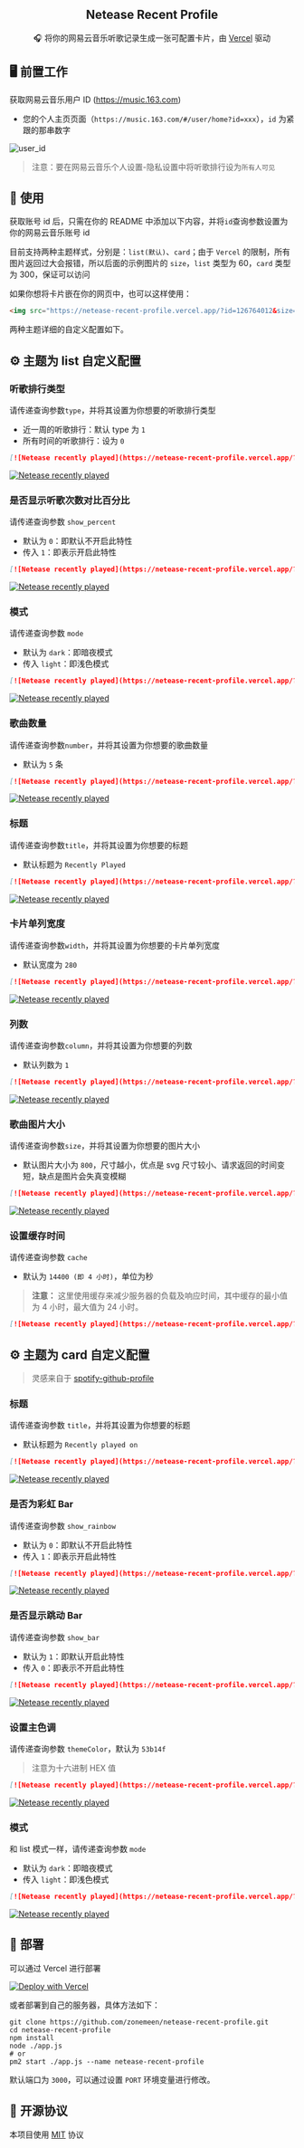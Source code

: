 <p align="center">
  <h2 align="center">Netease Recent Profile</h2>
  <p align="center">🎧 将你的网易云音乐听歌记录生成一张可配置卡片，由 <a target="_blank" href="https://vercel.com">Vercel</a> 驱动</p>
</p>

## 🖥 前置工作

获取网易云音乐用户 ID (<https://music.163.com>)

- 您的个人主页页面（`https://music.163.com/#/user/home?id=xxx`），`id` 为紧跟的那串数字

![user_id](https://user-images.githubusercontent.com/44596995/200237164-bf3b1c62-b2ee-4569-b5bf-bda06b09db08.png)

> 注意：要在网易云音乐个人设置-隐私设置中将听歌排行设为`所有人可见`

## 🔨 使用

获取账号 id 后，只需在你的 README 中添加以下内容，并将`id`查询参数设置为你的网易云音乐账号 id

目前支持两种主题样式，分别是：`list(默认)`、`card`；由于 `Vercel` 的限制，所有图片返回过大会报错，所以后面的示例图片的 `size`，`list` 类型为 60，`card` 类型为 300，保证可以访问

如果你想将卡片嵌在你的网页中，也可以这样使用：

```md
<img src="https://netease-recent-profile.vercel.app/?id=126764012&size=60" alt="Netease recently played" title="Netease recently played">
```

两种主题详细的自定义配置如下。

## ⚙ 主题为 list 自定义配置

### 听歌排行类型

请传递查询参数`type`，并将其设置为你想要的听歌排行类型

- 近一周的听歌排行：默认 type 为 `1`
- 所有时间的听歌排行：设为 `0`

```md
[![Netease recently played](https://netease-recent-profile.vercel.app/?id=126764012&type=0&size=60)](https://netease-recent-profile.vercel.app/?id=126764012&type=0&size=60)
```

[![Netease recently played](https://netease-recent-profile.vercel.app/?id=126764012&type=0&size=60)](https://netease-recent-profile.vercel.app/?id=126764012&type=0&size=60)

### 是否显示听歌次数对比百分比

请传递查询参数 `show_percent`

- 默认为 `0`：即默认不开启此特性
- 传入 `1`：即表示开启此特性

```md
[![Netease recently played](https://netease-recent-profile.vercel.app/?id=126764012&show_percent=1&size=60)](https://netease-recent-profile.vercel.app/?id=126764012&show_percent=1&size=60)
```

[![Netease recently played](https://netease-recent-profile.vercel.app/?id=126764012&show_percent=1&size=60)](https://netease-recent-profile.vercel.app/?id=126764012&show_percent=1&size=60)

### 模式

请传递查询参数 `mode`

- 默认为 `dark`：即暗夜模式
- 传入 `light`：即浅色模式

```md
[![Netease recently played](https://netease-recent-profile.vercel.app/?id=126764012&mode=light&size=60)](https://netease-recent-profile.vercel.app/?id=126764012&mode=light&size=60)
```

[![Netease recently played](https://netease-recent-profile.vercel.app/?id=126764012&mode=light&size=60)](https://netease-recent-profile.vercel.app/?id=126764012&mode=light&size=60)

### 歌曲数量

请传递查询参数`number`，并将其设置为你想要的歌曲数量

- 默认为 `5` 条

```md
[![Netease recently played](https://netease-recent-profile.vercel.app/?id=126764012&number=3&size=60)](https://netease-recent-profile.vercel.app/?id=126764012&number=3&size=60)
```

[![Netease recently played](https://netease-recent-profile.vercel.app/?id=126764012&number=3&size=60)](https://netease-recent-profile.vercel.app/?id=126764012&number=3&size=60)

### 标题

请传递查询参数`title`，并将其设置为你想要的标题

- 默认标题为 `Recently Played`

```md
[![Netease recently played](https://netease-recent-profile.vercel.app/?id=126764012&title=最近在听&size=60)](https://netease-recent-profile.vercel.app/?id=126764012&title=最近在听&size=60)
```

[![Netease recently played](https://netease-recent-profile.vercel.app/?id=126764012&title=最近在听&size=60)](https://netease-recent-profile.vercel.app/?id=126764012&title=最近在听&size=60)

### 卡片单列宽度

请传递查询参数`width`，并将其设置为你想要的卡片单列宽度

- 默认宽度为 `280`

```md
[![Netease recently played](https://netease-recent-profile.vercel.app/?id=126764012&width=350&size=60)](https://netease-recent-profile.vercel.app/?id=126764012&width=350&size=60)
```

[![Netease recently played](https://netease-recent-profile.vercel.app/?id=126764012&width=350&size=60)](https://netease-recent-profile.vercel.app/?id=126764012&width=350&size=60)

### 列数

请传递查询参数`column`，并将其设置为你想要的列数

- 默认列数为 `1`

```md
[![Netease recently played](https://netease-recent-profile.vercel.app/?id=126764012&number=8&column=2&size=60)](https://netease-recent-profile.vercel.app/?id=126764012&number=8&column=2&size=60)
```

[![Netease recently played](https://netease-recent-profile.vercel.app/?id=126764012&number=8&column=2&size=60)](https://netease-recent-profile.vercel.app/?id=126764012&number=8&column=2&size=60)

### 歌曲图片大小

请传递查询参数`size`，并将其设置为你想要的图片大小

- 默认图片大小为 `800`，尺寸越小，优点是 svg 尺寸较小、请求返回的时间变短，缺点是图片会失真变模糊

```md
[![Netease recently played](https://netease-recent-profile.vercel.app/?id=126764012&size=60)](https://netease-recent-profile.vercel.app/?id=126764012&size=60)
```

[![Netease recently played](https://netease-recent-profile.vercel.app/?id=126764012&size=60)](https://netease-recent-profile.vercel.app/?id=126764012&size=60)

### 设置缓存时间

请传递查询参数 `cache`

- 默认为 `14400 (即 4 小时)`，单位为秒

> **注意：**
> 这里使用缓存来减少服务器的负载及响应时间，其中缓存的最小值为 4 小时，最大值为 24 小时。

```md
[![Netease recently played](https://netease-recent-profile.vercel.app/?id=126764012&cache=28800&size=60)](https://netease-recent-profile.vercel.app/?id=126764012&cache=28800&size=60)
```

## ⚙ 主题为 card 自定义配置

> 灵感来自于 [spotify-github-profile](https://github.com/kittinan/spotify-github-profile)

### 标题

请传递查询参数 `title`，并将其设置为你想要的标题

- 默认标题为 `Recently played on`

```md
[![Netease recently played](https://netease-recent-profile.vercel.app/?id=126764012&theme=card&title=最近最常听&size=300)](https://netease-recent-profile.vercel.app/?id=126764012&theme=card&title=最近最常听&size=300)
```

[![Netease recently played](https://netease-recent-profile.vercel.app/?id=126764012&theme=card&title=最近最常听&size=300)](https://netease-recent-profile.vercel.app/?id=126764012&theme=card&title=最近最常听&size=300)

### 是否为彩虹 Bar

请传递查询参数 `show_rainbow`

- 默认为 `0`：即默认不开启此特性
- 传入 `1`：即表示开启此特性

```md
[![Netease recently played](https://netease-recent-profile.vercel.app/?id=126764012&theme=card&show_rainbow=1&size=300)](https://netease-recent-profile.vercel.app/?id=126764012&theme=card&show_rainbow=1&size=300)
```

[![Netease recently played](https://netease-recent-profile.vercel.app/?id=126764012&theme=card&show_rainbow=1&size=300)](https://netease-recent-profile.vercel.app/?id=126764012&theme=card&show_rainbow=1&size=300)

### 是否显示跳动 Bar

请传递查询参数 `show_bar`

- 默认为 `1`：即默认开启此特性
- 传入 `0`：即表示不开启此特性

```md
[![Netease recently played](https://netease-recent-profile.vercel.app/?id=126764012&theme=card&show_bar=0&size=300)](https://netease-recent-profile.vercel.app/?id=126764012&theme=card&show_bar=0&size=300)
```

[![Netease recently played](https://netease-recent-profile.vercel.app/?id=126764012&theme=card&show_bar=0&size=300)](https://netease-recent-profile.vercel.app/?id=126764012&theme=card&show_bar=0&size=300)

### 设置主色调

请传递查询参数 `themeColor`，默认为 `53b14f`

> 注意为十六进制 HEX 值

```md
[![Netease recently played](https://netease-recent-profile.vercel.app/?id=126764012&theme=card&themeColor=e60026&size=300)](https://netease-recent-profile.vercel.app/?id=126764012&theme=card&themeColor=e60026&size=300)
```

[![Netease recently played](https://netease-recent-profile.vercel.app/?id=126764012&theme=card&themeColor=e60026&size=300)](https://netease-recent-profile.vercel.app/?id=126764012&theme=card&themeColor=e60026&size=300)

### 模式

和 list 模式一样，请传递查询参数 `mode`

- 默认为 `dark`：即暗夜模式
- 传入 `light`：即浅色模式

```md
[![Netease recently played](https://netease-recent-profile.vercel.app/?id=126764012&theme=card&mode=light&size=300)](https://netease-recent-profile.vercel.app/?id=126764012&theme=card&mode=light&size=300)
```

[![Netease recently played](https://netease-recent-profile.vercel.app/?id=126764012&theme=card&mode=light&size=300)](https://netease-recent-profile.vercel.app/?id=126764012&theme=card&mode=light&size=300)

## 🚀 部署

可以通过 Vercel 进行部署

[![Deploy with Vercel](https://vercel.com/button)](https://vercel.com/new/clone?repository-url=https%3A%2F%2Fgithub.com%2Fzonemeen%2Fnetease-recent-profile)

或者部署到自己的服务器，具体方法如下：

```shell
git clone https://github.com/zonemeen/netease-recent-profile.git
cd netease-recent-profile
npm install
node ./app.js
# or
pm2 start ./app.js --name netease-recent-profile
```

默认端口为 `3000`，可以通过设置 `PORT` 环境变量进行修改。

## 📄 开源协议

本项目使用 [MIT](./LICENSE) 协议
